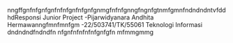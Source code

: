 nngffgnfnfgnfgnfnfnfgnfnfgnfgnmgfnfnfgnngfngnfgtnmfgmnfndndndntvfddhdResponsi Junior Project 
-Pijarwidyanara Andhita Hermawanngfmnfmnfgm
-22/503741/TK/55061
Teknologi Informasi
dndndndfndndfn
nfgnfnfnfnfnfgnfgfn
mfmmgmmg
